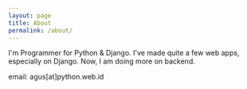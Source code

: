 ```yaml
---
layout: page
title: About
permalink: /about/
---
```


I'm Programmer for Python & Django. I've made quite a few web apps, especially on Django. Now, I am doing more on backend.

email: agus[at]python.web.id
